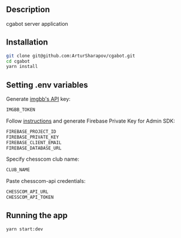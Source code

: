 ## Description

cgabot server application

## Installation

```bash
git clone git@github.com:ArturSharapov/cgabot.git
cd cgabot
yarn install
```

## Setting .env variables

Generate [imgbb's API](https://api.imgbb.com) key:
```bash
IMGBB_TOKEN
```

Follow [instructions](https://firebase.google.com/docs/admin/setup#initialize-sdk) and generate Firebase Private Key for Admin SDK:
```bash
FIREBASE_PROJECT_ID
FIREBASE_PRIVATE_KEY
FIREBASE_CLIENT_EMAIL
FIREBASE_DATABASE_URL
```

Specify chesscom club name:
```bash
CLUB_NAME
```

Paste chesscom-api credentials:
```bash
CHESSCOM_API_URL
CHESSCOM_API_TOKEN
```

## Running the app

```bash
yarn start:dev
```
